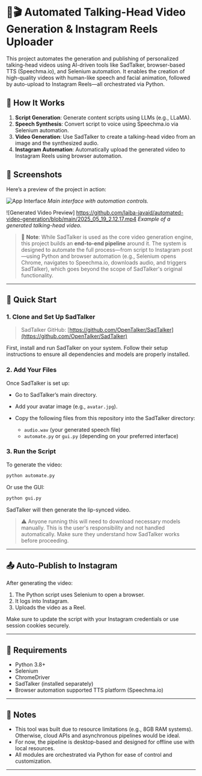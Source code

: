 
# 🧠🎬 Automated Talking-Head Video Generation & Instagram Reels Uploader

This project automates the generation and publishing of personalized talking-head videos using AI-driven tools like SadTalker, browser-based TTS (Speechma.io), and Selenium automation. It enables the creation of high-quality videos with human-like speech and facial animation, followed by auto-upload to Instagram Reels—all orchestrated via Python.

## 🔧 How It Works

1. **Script Generation**: Generate content scripts using LLMs (e.g., LLaMA).
2. **Speech Synthesis**: Convert script to voice using Speechma.io via Selenium automation.
3. **Video Generation**: Use SadTalker to create a talking-head video from an image and the synthesized audio.
4. **Instagram Automation**: Automatically upload the generated video to Instagram Reels using browser automation.

## 📸 Screenshots

Here’s a preview of the project in action:

![App Interface](assets/screenshot1.png)
*Main interface with automation controls.*

![Generated Video Preview] https://github.com/laiba-javaid/automated-video-generation/blob/main/2025_05_19_2.12.17.mp4
*Example of a generated talking-head video.*

> 🔄 **Note**: While SadTalker is used as the core video generation engine, this project builds an **end-to-end pipeline** around it. The system is designed to automate the full process—from script to Instagram post—using Python and browser automation (e.g., Selenium opens Chrome, navigates to Speechma.io, downloads audio, and triggers SadTalker), which goes beyond the scope of SadTalker's original functionality.

---

## 🚀 Quick Start

### 1. Clone and Set Up SadTalker

> SadTalker GitHub: [https://github.com/OpenTalker/SadTalker](https://github.com/OpenTalker/SadTalker)

First, install and run SadTalker on your system. Follow their setup instructions to ensure all dependencies and models are properly installed.

### 2. Add Your Files

Once SadTalker is set up:

* Go to SadTalker’s main directory.
* Add your avatar image (e.g., `avatar.jpg`).
* Copy the following files from this repository into the SadTalker directory:

  * `audio.wav` (your generated speech file)
  * `automate.py` or `gui.py` (depending on your preferred interface)

### 3. Run the Script

To generate the video:

```bash
python automate.py
```

Or use the GUI:

```bash
python gui.py
```

SadTalker will then generate the lip-synced video.

> ⚠️ Anyone running this will need to download necessary models manually. This is the user's responsibility and not handled automatically. Make sure they understand how SadTalker works before proceeding.

---

## 📤 Auto-Publish to Instagram

After generating the video:

1. The Python script uses Selenium to open a browser.
2. It logs into Instagram.
3. Uploads the video as a Reel.

Make sure to update the script with your Instagram credentials or use session cookies securely.

---

## 🧪 Requirements

* Python 3.8+
* Selenium
* ChromeDriver
* SadTalker (installed separately)
* Browser automation supported TTS platform (Speechma.io)

---

## 📌 Notes

* This tool was built due to resource limitations (e.g., 8GB RAM systems). Otherwise, cloud APIs and asynchronous pipelines would be ideal.
* For now, the pipeline is desktop-based and designed for offline use with local resources.
* All modules are orchestrated via Python for ease of control and customization.

---



